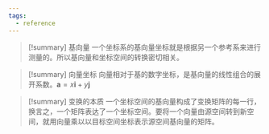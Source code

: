 ```yaml
---
tags:
  - reference
---
```


> [!summary] 基向量
> 一个坐标系的基向量坐标就是根据另一个参考系来进行测量的。所以基向量和坐标空间的转换密切相关。

> [!summary] 向量坐标
> 向量相对于基的数字坐标，是基向量的线性组合的展开系数。$\textbf{a} = x\textbf{i} + y\textbf{j}$

> [!summary] 变换的本质
> 一个坐标空间的基向量构成了变换矩阵的每一行，换言之，一个矩阵表达了一个坐标空间。要将一个向量由源空间转到新空间，就用向量乘以以目标空间坐标表示源空间基向量的矩阵。